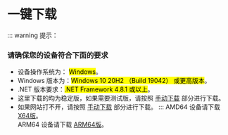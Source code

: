 # 一键下载

::: warning 提示：
### 请确保您的设备符合下面的要求
- 设备操作系统为： <mark >Windows</mark>。
- Windows 版本为：<mark>Windows 10 20H2 （Build 19042） 或更高版本</mark>。
- .NET 版本要求：<mark>.NET Framework 4.8.1 或以上</mark>。
- 这里下载的均为稳定版，如果需要测试版，请按照 [手动下载](/Beforedownload.html) 部分进行下载。
- 如果网站打不开，请按照 [手动下载](/Beforedownload.html) 部分进行下载。 
:::
AMD64 设备请下载 [X64版](https://download.pcl2ce.dpdns.org/https://github.com/PCL-Community/PCL2-CE/releases/latest/download/PCL2_CE_x64.exe)。<br>
ARM64 设备请下载 [ARM64版](https://download.pcl2ce.dpdns.org/https://github.com/PCL-Community/PCL2-CE/releases/latest/download/PCL2_CE_ARM64.exe)。<br>
